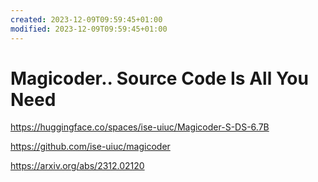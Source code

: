 ```yaml
---
created: 2023-12-09T09:59:45+01:00
modified: 2023-12-09T09:59:45+01:00
---
```


# Magicoder.. Source Code Is All You Need

https://huggingface.co/spaces/ise-uiuc/Magicoder-S-DS-6.7B

https://github.com/ise-uiuc/magicoder

https://arxiv.org/abs/2312.02120
